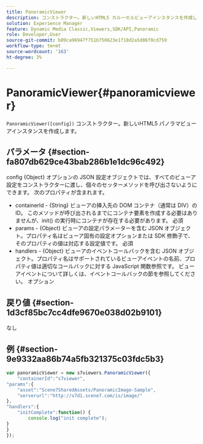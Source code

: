 ```yaml
---
title: PanoramicViewer
description: コンストラクター。新しいHTML5 カルーセルビューアインスタンスを作成します。
solution: Experience Manager
feature: Dynamic Media Classic,Viewers,SDK/API,Panoramic
role: Developer,User
source-git-commit: b89ca96947f751b750623e1f18d2a5d86f0cd759
workflow-type: tm+mt
source-wordcount: '163'
ht-degree: 3%

---
```


# PanoramicViewer{#panoramicviewer}

`PanoramicViewer([config])`
コンストラクター。新しいHTML5 パノラマビューアインスタンスを作成します。

## パラメータ {#section-fa807db629ce43bab286b1e1dc96c492}

config {Object} オプションの JSON 設定オブジェクトでは、すべてのビューア設定をコンストラクターに渡し、個々のセッターメソッドを呼び出さないようにできます。 次のプロパティが含まれます。
* containerId - {String} ビューアの挿入先の DOM コンテナ（通常は DIV）の ID。 このメソッドが呼び出されるまでにコンテナ要素を作成する必要はありませんが、init() の実行時にコンテナが存在する必要があります。 必須
* params - {Object} ビューアの設定パラメーターを含む JSON オブジェクト。プロパティ名はビューア固有の設定オプションまたは SDK 修飾子で、そのプロパティの値は対応する設定値です。 必須
* handlers - {Object} ビューアのイベントコールバックを含む JSON オブジェクト。プロパティ名はサポートされているビューアイベントの名前、プロパティ値は適切なコールバックに対する JavaScript 関数参照です。 ビューアイベントについて詳しくは、イベントコールバックの節を参照してください。 オプション


## 戻り値 {#section-1d3cf85bc7cc4dfe9670e038d02b9101}

なし

## 例 {#section-9e9332aa86b74a5fb321375c03fdc5b3}

```javascript {.line-numbers}
var panoramicViewer = new s7viewers.PanoramicViewer({
	"containerId":"s7viewer",
"params":{
	"asset":"Scene7SharedAssets/PanoramicImage-Sample",
	"serverurl":"http://s7d1.scene7.com/is/image/"
},
"handlers":{
	"initComplete":function() {
		console.log("init complete");
}
}
});
```

